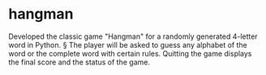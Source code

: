 # hangman
Developed the classic game "Hangman" for a randomly generated 4-letter word in Python.
§ The player will be asked to guess any alphabet of the word or the complete word with certain
rules. Quitting the game displays the final score and the status of the game.
